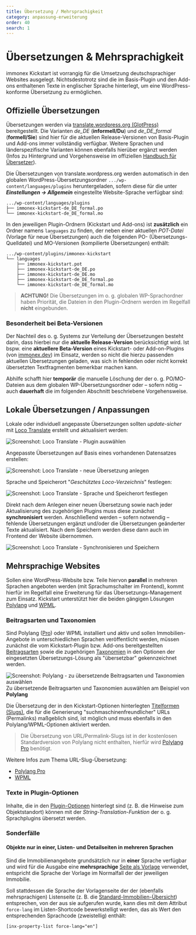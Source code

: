 ```yaml
---
title: Übersetzung / Mehrsprachigkeit
category: anpassung-erweiterung
order: 40
search: 1
---
```


# Übersetzungen & Mehrsprachigkeit

immonex Kickstart ist vorrangig für die Umsetzung deutschsprachiger Websites ausgelegt. Nichtsdestotrotz sind die im Basis-Plugin und den Add-ons enthaltenen Texte in englischer Sprache hinterlegt, um eine WordPress-konforme Übersetzung zu ermöglichen.

## Offizielle Übersetzungen

Übersetzungen werden via [translate.wordpress.org (GlotPress)](https://translate.wordpress.org/projects/wp-plugins/immonex-kickstart/) bereitgestellt. Die Varianten *de_DE* (**informell/Du**) und *de_DE_formal* (**formell/Sie**) sind hier für die aktuellen Release-Versionen von Basis-Plugin und Add-ons immer vollständig verfügbar. Weitere Sprachen und länderspezifische Varianten können ebenfalls hierüber ergänzt werden (Infos zu Hintergrund und Vorgehensweise im offiziellen [Handbuch für Übersetzer](https://make.wordpress.org/polyglots/handbook/)).

Die Übersetzungen von translate.wordpress.org werden automatisch in den globalen WordPress-Übersetzungsordner `.../wp-content/languages/plugins` heruntergeladen, sofern diese für die unter ***Einstellungen → Allgemein*** eingestellte Website-Sprache verfügbar sind:

```
.../wp-content/languages/plugins
├── immonex-kickstart-de_DE_formal.po
└── immonex-kickstart-de_DE_formal.mo
```

In den jeweiligen Plugin-Ordnern (Kickstart und Add-ons) ist **zusätzlich** ein Ordner namens `languages` zu finden, der neben einer aktuellen <i>POT-Datei</i> (Vorlage für neue Übersetzungen) auch die folgenden PO- (Übersetzungs-Quelldatei) und MO-Versionen (kompilierte Übersetzungen) enthält:

```
.../wp-content/plugins/immonex-kickstart
└── languages
    ├── immonex-kickstart.pot
    ├── immonex-kickstart-de_DE.po
    ├── immonex-kickstart-de_DE.mo
    ├── immonex-kickstart-de_DE_formal.po
    └── immonex-kickstart-de_DE_formal.mo
```

> **ACHTUNG!** Die Übersetzungen im o. g. globalen WP-Sprachordner haben Priorität, die Dateien in den Plugin-Ordnern werden im Regelfall **nicht** eingebunden.

### Besonderheit bei Beta-Versionen

Der Nachteil des o. g. Systems zur Verteilung der Übersetzungen besteht darin, dass hierbei nur die **aktuelle Release-Version** berücksichtigt wird. Ist bspw. eine **aktuellere Beta-Version** eines Kickstart- oder Add-on-Plugins (von [immonex.dev](https://immonex.dev/)) im Einsatz, werden so nicht die hierzu passenden aktuellen Übersetzungen geladen, was sich in fehlenden oder nicht korrekt übersetzten Textfragmenten bemerkbar machen kann.

Abhilfe schafft hier **temporär** die manuelle Löschung der der o. g. PO/MO-Dateien aus dem globalen WP-Übersetzungsordner oder – sofern nötig – auch **dauerhaft** die im folgenden Abschnitt beschriebene Vorgehensweise.

## Lokale Übersetzungen / Anpassungen

Lokale oder individuell angepasste Übersetzungen sollten *update-sicher* mit [Loco Translate](https://de.wordpress.org/plugins/loco-translate/) erstellt und aktualisiert werden:

![Screenshot: Loco Translate - Plugin auswählen](../assets/scst-loco-1.png)

Angepasste Übersetzungen auf Basis eines vorhandenen Datensatzes erstellen:

![Screenshot: Loco Translate - neue Übersetzung anlegen](../assets/scst-loco-2.png)

Sprache und Speicherort "*Geschütztes Loco-Verzeichnis*" festlegen:

![Screenshot: Loco Translate - Sprache und Speicherort festlegen](../assets/scst-loco-3.png)

Direkt nach dem Anlegen einer neuen Übersetzung sowie nach jeder Aktualisierung des zugehörigen Plugins muss diese zunächst **synchronisiert** werden. Anschließend werden – sofern notwendig – fehlende Übersetzungen ergänzt und/oder die Übersetzungen geänderter Texte aktualisiert. Nach dem Speichern werden diese dann auch im Frontend der Website übernommen.

![Screenshot: Loco Translate - Synchronisieren und Speichern](../assets/scst-loco-4.png)

## Mehrsprachige Websites

Sollen eine WordPress-Website bzw. Teile hiervon **parallel** in mehreren Sprachen angeboten werden (mit Sprachumschalter im Frontend), kommt hierfür im Regelfall eine Erweiterung für das Übersetzungs-Management zum Einsatz. Kickstart unterstützt hier die beiden gängigen Lösungen [Polylang](https://de.wordpress.org/plugins/polylang/) und [WPML](https://wpml.org/).

### Beitragsarten und Taxonomien

Sind Polylang ([Pro](https://polylang.pro/)) oder WPML installiert und aktiv und sollen Immobilien-Angebote in unterschiedlichen Sprachen veröffentlicht werden, müssen zunächst die vom Kickstart-Plugin bzw. Add-ons bereitgestellten [Beitragsarten](../beitragsarten-taxonomien.html) sowie die zugehörigen [Taxonomien](../beitragsarten-taxonomien.html) in den Optionen der eingesetzten Übersetzungs-Lösung als "übersetzbar" gekennzeichnet werden.

![Screenshot: Polylang - zu übersetzende Beitragsarten und Taxonomien auswählen](../assets/scst-polylang-cpt-tax.png)
Zu übersetzende Beitragsarten und Taxonomien auswählen am Beispiel von **Polylang**

Die Übersetzung der in den Kickstart-Optionen hinterlegten [Titelformen (Slugs)](../schnellstart/einrichtung.html#Titelformen-Slugs), die für die Generierung "suchmaschinenfreundlicher" URLs (Permalinks) maßgeblich sind, ist möglich und muss ebenfalls in den Polylang/WPML-Optionen aktiviert werden.

> Die Übersetzung von URL/Permalink-Slugs ist in der kostenlosen Standardversion von Polylang nicht enthalten, hierfür wird [Polylang Pro](https://polylang.pro/) benötigt.

Weitere Infos zum Thema URL-Slug-Übersetzung:

- [Polylang Pro](https://polylang.pro/doc/translating-urls-slugs/)
- [WPML](https://wpml.org/de/documentation-3/ratgeber-zum-loslegen/ubersetzung-von-seiten-slugs/)

### Texte in Plugin-Optionen

Inhalte, die in den [Plugin-Optionen](../schnellstart/einrichtung.html) hinterlegt sind (z. B. die Hinweise zum Objektstandort) können mit der <i>String-Translation-Funktion</i> der o. g. Sprachplugins übersetzt werden.

### Sonderfälle

#### Objekte nur in einer, Listen- und Detailseiten in mehreren Sprachen

Sind die Immobilienangebote grundsätzlich nur in **einer** Sprache verfügbar und wird für die Ausgabe eine **mehrsprachige** [Seite als Vorlage](../schnellstart/einrichtung.html#Immobilien-Detailseite) verwendet, entspricht die Sprache der Vorlage im Normalfall der der jeweiligen Immobilie.

Soll stattdessen die Sprache der Vorlagenseite der der (ebenfalls mehrsprachigen) Listenseite (z. B. die [Standard-Immobilien-Übersicht](../schnellstart/einrichtung.html#Immobilien-Ubersicht)) entsprechen, von der aus sie aufgerufen wurde, kann dies mit dem Attribut `force-lang` im Listen-Shortcode bewerkstelligt werden, das als Wert den entsprechenden Sprachcode (zweistellig) enthält:

`[inx-property-list force-lang="en"]`